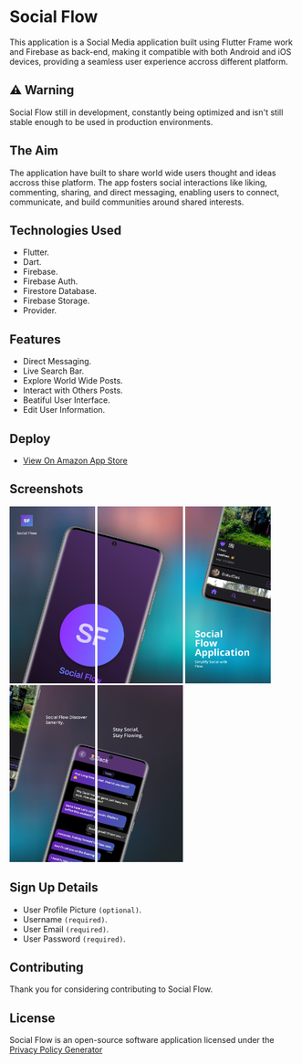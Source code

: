 # Social Flow

This application is a Social Media application built using Flutter Frame work and Firebase as back-end, making it compatible with both Android and iOS devices, providing a seamless user experience accross different platform.

## ⚠️ Warning

Social Flow still in development, constantly being optimized and isn't still stable enough to be used in production environments.

## The Aim

The application have built to share world wide users thought and ideas accross thise platform. The app fosters social interactions like liking, commenting, sharing, and direct messaging, enabling users to connect, communicate, and build communities around shared interests.

## Technologies Used

- Flutter.
- Dart.
- Firebase.
- Firebase Auth.
- Firestore Database.
- Firebase Storage.
- Provider.

## Features

- Direct Messaging.
- Live Search Bar.
- Explore World Wide Posts.
- Interact with Others Posts.
- Beatiful User Interface.
- Edit User Information.

## Deploy

- [View On Amazon App Store](https://www.amazon.com/gp/product/B0CLKVSJYX)


## Screenshots

<img src="Hotpot0.png" alt="Screenshot 1" width="150" height="310"> <img src="Hotpot1.png" alt="Screenshot 2" width="150" height="310">
<img src="Hotpot2.png" alt="Screenshot 3" width="150" height="310"> <img src="Hotpot3.png" alt="Screenshot 4" width="150" height="310">
<img src="Hotpot4.png" alt="Screenshot 5" width="150" height="310">

## Sign Up Details

- User Profile Picture `(optional)`.
- Username `(required)`.
- User Email `(required)`.
- User Password `(required)`.

## Contributing

Thank you for considering contributing to Social Flow.

## License

Social Flow is an open-source software application licensed under the [Privacy Policy Generator](https://www.freeprivacypolicy.com/live/c331680f-dc56-4218-a4b5-1bf51c915562)


